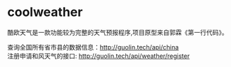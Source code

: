 # coolweather

酷欧天气是一款功能较为完整的天气预报程序,项目原型来自郭霖《第一行代码》。

查询全国所有省市县的数据信息：http://guolin.tech/api/china  
注册申请和风天气的接口: http://guolin.tech/api/weather/register   

